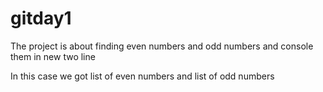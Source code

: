 <h1>gitday1</h1>
<p>The project is about finding even numbers and odd numbers and console them in new two line</p>
<p>In this case we got list of even numbers and list of odd numbers</p>

